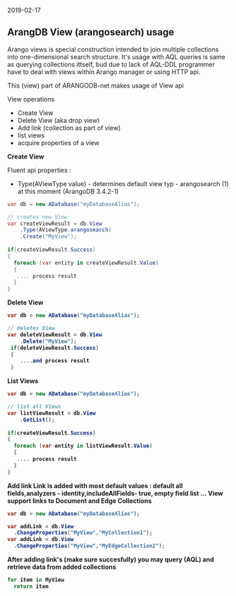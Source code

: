 2019-02-17
<h2><strong>ArangDB View (arangosearch) usage</strong></h2>

Arango views is special construction intended to join multiple collections into one-dimensional search structure.
It's usage with AQL queries is same as querying collections ittself, bud due to lack of AQL-DDL
programmer have to deal with views within Arango manager or using HTTP api.

This (view) part of ARANGODB-net makes usage of View api 

View operations

- Create View
- Delete View (aka drop view)
- Add link (collection as part of view)
- list views
- acquire properties of a view

<b> Create View </b>

Fluent api properties :
  - Type(AViewType value) - determines default view typ - arangosearch (1) at this moment (ArangoDB 3.4.2-1)

```csharp
var db = new ADatabase("myDatabaseAlias");

// creates new View
var createViewResult = db.View
    .Type(AViewType.arangosearch)    
    .Create("MyView");
    
if(createViewResult.Success)   
{
  foreach (var entity in createViewResult.Value)
  {
   .... process result
  }
}
```   

<b> Delete View <b>
  
```csharp
var db = new ADatabase("myDatabaseAlias");

// deletes View
var deleteViewResult = db.View   
    .Delete("MyView");
 if(deleteViewResult.Success)  
 {
    ....and process result
 }
```      

  
<b> List  Views</b>
```csharp
var db = new ADatabase("myDatabaseAlias");

// list all Views
var listViewResult = db.View   
    .GetList();
    
if(createViewResult.Success)   
{
  foreach (var entity in listViewResult.Value)
  {
   .... process result
  }
}    
```
<b>Add link <b>
Link is added with most default values : default all fields,analyzers - identity,includeAllFields- true, empty field list  ...
View support links to Document and Edge Collections  
  
```csharp
var db = new ADatabase("myDatabaseAlias");

var addLink = db.View
  .ChangeProperties("MyView","MyCollection1");
var addLink = db.View
  .ChangeProperties("MyView","MyEdgeCollection2");
```

After adding link's (make sure succesfully) you may query (AQL) and retrieve data from added collections

```sql
for item in MyView
  return item
```
